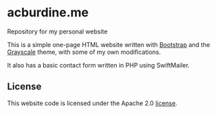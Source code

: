 # acburdine.me
Repository for my personal website

This is a simple one-page HTML website written with [Bootstrap](http://getbootstrap.com) and the [Grayscale](http://startbootstrap.com/template-overviews/grayscale/) theme, with some of my own modifications.

It also has a basic contact form written in PHP using SwiftMailer.

## License
This website code is licensed under the Apache 2.0 [license](license.txt).
